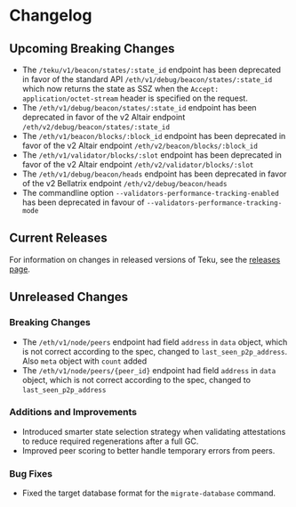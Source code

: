 
# Changelog

## Upcoming Breaking Changes
- The `/teku/v1/beacon/states/:state_id` endpoint has been deprecated in favor of the standard API `/eth/v1/debug/beacon/states/:state_id` which now returns the state as SSZ when the `Accept: application/octet-stream` header is specified on the request.
- The `/eth/v1/debug/beacon/states/:state_id` endpoint has been deprecated in favor of the v2 Altair endpoint `/eth/v2/debug/beacon/states/:state_id`
- The `/eth/v1/beacon/blocks/:block_id` endpoint has been deprecated in favor of the v2 Altair endpoint `/eth/v2/beacon/blocks/:block_id`
- The `/eth/v1/validator/blocks/:slot` endpoint has been deprecated in favor of the v2 Altair endpoint `/eth/v2/validator/blocks/:slot`
- The `/eth/v1/debug/beacon/heads` endpoint has been deprecated in favor of the v2 Bellatrix endpoint `/eth/v2/debug/beacon/heads`
- The commandline option `--validators-performance-tracking-enabled` has been deprecated in favour of `--validators-performance-tracking-mode`
 
## Current Releases
For information on changes in released versions of Teku, see the [releases page](https://github.com/ConsenSys/teku/releases).

## Unreleased Changes

### Breaking Changes
- The `/eth/v1/node/peers` endpoint had field `address` in `data` object, which is not correct according to the spec, changed to `last_seen_p2p_address`. Also `meta` object with `count` added
- The `/eth/v1/node/peers/{peer_id}` endpoint had field `address` in `data` object, which is not correct according to the spec, changed to `last_seen_p2p_address`

### Additions and Improvements
- Introduced smarter state selection strategy when validating attestations to reduce required regenerations after a full GC.
- Improved peer scoring to better handle temporary errors from peers.

### Bug Fixes
- Fixed the target database format for the `migrate-database` command.